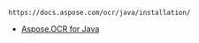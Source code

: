 

```text
https://docs.aspose.com/ocr/java/installation/
```

- [Aspose.OCR for Java](https://releases.aspose.com/ocr/java/)
